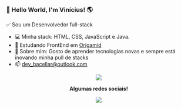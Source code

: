 ### 👋 Hello World, I'm Vinícius! 🌎 
✅ Sou um Desenvolvedor full-stack
 
- 💻 Minha stack: HTML, CSS, JavaScript e Java.   
- 📘 Estudando FrontEnd em <a href="https://www.origamid.com/cursos/">Origamid</a> 
- 💬 Sobre mim: Gosto de aprender tecnologias novas e sempre está inovando minha pull de stacks   
- 📫 dev_bacellar@outlook.com   
<div align="center">
 <img src="https://user-images.githubusercontent.com/79605470/157049194-70232735-ccb0-42a4-bf5a-eab08dae0c9f.gif">
 <div/>

<p align="center">
  <strong>Algumas redes sociais!</strong>
 <p align="center">
  <a href="https://www.linkedin.com/in/vin%C3%ADcius-bacellar-8b271a1b4/" alt="LinkedIn"><img src="https://img.shields.io/badge/-LinkedIn-blue?style=flat-square&logo=Linkedin&logoColor=white&link=""></a> 
  </p>
</p>



